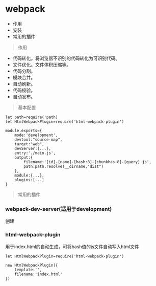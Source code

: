 # webpack

* 作用
* 安装
* 常用的插件


> 作用

* 代码转化。将浏览器不识别的代码转化为可识别代码。
* 文件优化。文件体积压缩等。
* 代码分割。
* 模块合并。
* 自动刷新。
* 代码校验。
* 自动发布。

> 基本配置

```
let path=require('path)
let HtmlWebpackPlugin=require('html-webpack-plugin')

module.exports={
    mode:'development',
    devtool:"source-map",
    target:"web",
    devServer:{...},
    entry:'./main.js',
    output:{
        filename:'[id]-[name]-[hash:8]-[chunkhas:8]-[query].js',
        path:path.resolve(__dirname,"dist")
    },
    module:{...},
    plugins:[...]
}

```

> 常用的插件

### webpack-dev-server(适用于development)

创建


### html-webpack-plugin

用于index.html的自动生成，可将hash值的js文件自动写入html文件

```
let HtmlWebpackPlugin=require('html-webpack-plugin')

new HtmlWebpackPlugin({        
    template:'',
    filename:'index.html'
})
```
